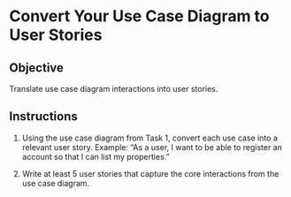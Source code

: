 # Convert Your Use Case Diagram to User Stories

## Objective

Translate use case diagram interactions into user stories.

## Instructions

1. Using the use case diagram from Task 1, convert each use case into a relevant user story. Example: “As a user, I want to be able to register an account so that I can list my properties.”

2. Write at least 5 user stories that capture the core interactions from the use case diagram.
